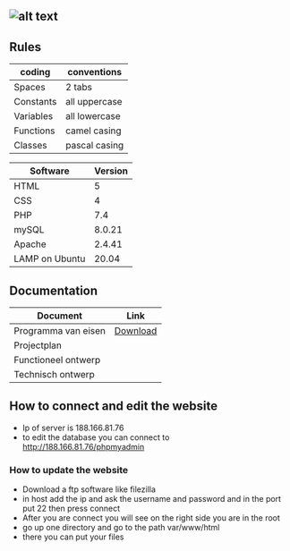 ![alt text](https://bitbucket.org/zlamdunk/gpp/raw/dd6fe34372a05f027410c10e7f7c1cdd0ad07a7d/gpp.svg "GamePlayParty")
---

## Rules
coding | conventions
--- | ---
Spaces | 2 tabs
Constants | all uppercase
Variables | all lowercase
Functions | camel casing
Classes | pascal casing 

Software | Version
--- | ---
HTML | 5
CSS | 4
PHP | 7.4
mySQL | 8.0.21
Apache | 2.4.41
LAMP on Ubuntu | 20.04

## Documentation
Document | Link
--- | ---
Programma van eisen | [Download][1]
Projectplan | 
Functioneel ontwerp | 
Technisch ontwerp | 

[1]: https://github.com/pentradox/gameplayparty/blob/master/documentatie/Programma_van_Eisen.docx?raw=true "Download"

## How to connect and edit the website
- Ip of server is 188.166.81.76
- to edit the database you can connect to http://188.166.81.76/phpmyadmin

### How to update the website
- Download a ftp software like filezilla
- in host add the ip and ask the username and password and in the port put 22 then press connect
- After you are connect you will see on the right side you are in the root
- go up one directory and go to the path var/www/html
- there you can put your files

